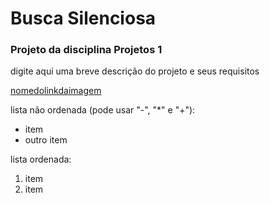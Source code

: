# Busca Silenciosa 

### Projeto da disciplina Projetos 1

digite aqui uma breve descrição do projeto e seus requisitos

[nomedolinkdaimagem](linkdaimagem)

lista não ordenada (pode usar "-", "*" e "+"):
- item
- outro item

lista ordenada:
1. item
2. item

